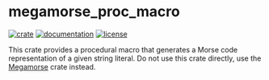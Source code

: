 # megamorse_proc_macro

[![crate](https://img.shields.io/crates/v/megamorse_proc_macro.svg)](https://crates.io/crates/megamorse_proc_macro)
[![documentation](https://docs.rs/megamorse_proc_macro/badge.svg)](https://docs.rs/megamorse_proc_macro)
[![license](https://img.shields.io/crates/l/megamorse_proc_macro.svg)](https://crates.io/crates/megamorse_proc_macro)

This crate provides a procedural macro that generates a Morse code representation of a given string literal.
Do not use this crate directly, use the [Megamorse](https://crates.io/crates/megamorse) crate instead.
